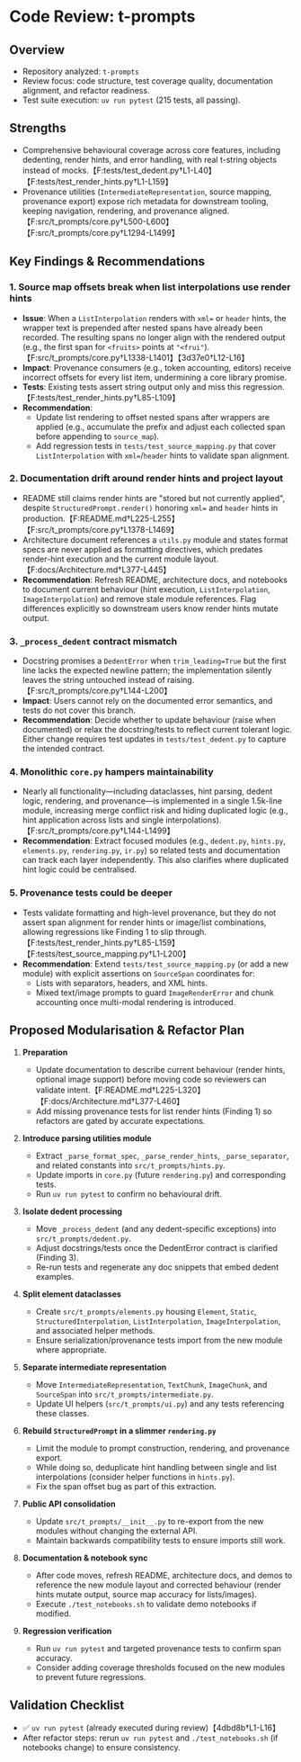 # Code Review: t-prompts

## Overview
- Repository analyzed: `t-prompts`
- Review focus: code structure, test coverage quality, documentation alignment, and refactor readiness.
- Test suite execution: `uv run pytest` (215 tests, all passing).

## Strengths
- Comprehensive behavioural coverage across core features, including dedenting, render hints, and error handling, with real t-string objects instead of mocks.【F:tests/test_dedent.py†L1-L40】【F:tests/test_render_hints.py†L1-L159】
- Provenance utilities (`IntermediateRepresentation`, source mapping, provenance export) expose rich metadata for downstream tooling, keeping navigation, rendering, and provenance aligned.【F:src/t_prompts/core.py†L500-L600】【F:src/t_prompts/core.py†L1294-L1499】

## Key Findings & Recommendations

### 1. Source map offsets break when list interpolations use render hints
- **Issue**: When a `ListInterpolation` renders with `xml=` or `header` hints, the wrapper text is prepended after nested spans have already been recorded. The resulting spans no longer align with the rendered output (e.g., the first span for `<fruits>` points at `"<frui"`).【F:src/t_prompts/core.py†L1338-L1401】【3d37e0†L12-L16】
- **Impact**: Provenance consumers (e.g., token accounting, editors) receive incorrect offsets for every list item, undermining a core library promise.
- **Tests**: Existing tests assert string output only and miss this regression.【F:tests/test_render_hints.py†L85-L109】
- **Recommendation**:
  - Update list rendering to offset nested spans after wrappers are applied (e.g., accumulate the prefix and adjust each collected span before appending to `source_map`).
  - Add regression tests in `tests/test_source_mapping.py` that cover `ListInterpolation` with `xml=`/`header` hints to validate span alignment.

### 2. Documentation drift around render hints and project layout
- README still claims render hints are "stored but not currently applied", despite `StructuredPrompt.render()` honoring `xml=` and `header` hints in production.【F:README.md†L225-L255】【F:src/t_prompts/core.py†L1378-L1469】
- Architecture document references a `utils.py` module and states format specs are never applied as formatting directives, which predates render-hint execution and the current module layout.【F:docs/Architecture.md†L377-L445】
- **Recommendation**: Refresh README, architecture docs, and notebooks to document current behaviour (hint execution, `ListInterpolation`, `ImageInterpolation`) and remove stale module references. Flag differences explicitly so downstream users know render hints mutate output.

### 3. `_process_dedent` contract mismatch
- Docstring promises a `DedentError` when `trim_leading=True` but the first line lacks the expected newline pattern; the implementation silently leaves the string untouched instead of raising.【F:src/t_prompts/core.py†L144-L200】
- **Impact**: Users cannot rely on the documented error semantics, and tests do not cover this branch.
- **Recommendation**: Decide whether to update behaviour (raise when documented) or relax the docstring/tests to reflect current tolerant logic. Either change requires test updates in `tests/test_dedent.py` to capture the intended contract.

### 4. Monolithic `core.py` hampers maintainability
- Nearly all functionality—including dataclasses, hint parsing, dedent logic, rendering, and provenance—is implemented in a single 1.5k-line module, increasing merge conflict risk and hiding duplicated logic (e.g., hint application across lists and single interpolations).【F:src/t_prompts/core.py†L144-L1499】
- **Recommendation**: Extract focused modules (e.g., `dedent.py`, `hints.py`, `elements.py`, `rendering.py`, `ir.py`) so related tests and documentation can track each layer independently. This also clarifies where duplicated hint logic could be centralised.

### 5. Provenance tests could be deeper
- Tests validate formatting and high-level provenance, but they do not assert span alignment for render hints or image/list combinations, allowing regressions like Finding 1 to slip through.【F:tests/test_render_hints.py†L85-L159】【F:tests/test_source_mapping.py†L1-L200】
- **Recommendation**: Extend `tests/test_source_mapping.py` (or add a new module) with explicit assertions on `SourceSpan` coordinates for:
  - Lists with separators, headers, and XML hints.
  - Mixed text/image prompts to guard `ImageRenderError` and chunk accounting once multi-modal rendering is introduced.

## Proposed Modularisation & Refactor Plan

1. **Preparation**
   - Update documentation to describe current behaviour (render hints, optional image support) before moving code so reviewers can validate intent.【F:README.md†L225-L320】【F:docs/Architecture.md†L377-L460】
   - Add missing provenance tests for list render hints (Finding 1) so refactors are gated by accurate expectations.

2. **Introduce parsing utilities module**
   - Extract `_parse_format_spec`, `_parse_render_hints`, `_parse_separator`, and related constants into `src/t_prompts/hints.py`.
   - Update imports in `core.py` (future `rendering.py`) and corresponding tests.
   - Run `uv run pytest` to confirm no behavioural drift.

3. **Isolate dedent processing**
   - Move `_process_dedent` (and any dedent-specific exceptions) into `src/t_prompts/dedent.py`.
   - Adjust docstrings/tests once the DedentError contract is clarified (Finding 3).
   - Re-run tests and regenerate any doc snippets that embed dedent examples.

4. **Split element dataclasses**
   - Create `src/t_prompts/elements.py` housing `Element`, `Static`, `StructuredInterpolation`, `ListInterpolation`, `ImageInterpolation`, and associated helper methods.
   - Ensure serialization/provenance tests import from the new module where appropriate.

5. **Separate intermediate representation**
   - Move `IntermediateRepresentation`, `TextChunk`, `ImageChunk`, and `SourceSpan` into `src/t_prompts/intermediate.py`.
   - Update UI helpers (`src/t_prompts/ui.py`) and any tests referencing these classes.

6. **Rebuild `StructuredPrompt` in a slimmer `rendering.py`**
   - Limit the module to prompt construction, rendering, and provenance export.
   - While doing so, deduplicate hint handling between single and list interpolations (consider helper functions in `hints.py`).
   - Fix the span offset bug as part of this extraction.

7. **Public API consolidation**
   - Update `src/t_prompts/__init__.py` to re-export from the new modules without changing the external API.
   - Maintain backwards compatibility tests to ensure imports still work.

8. **Documentation & notebook sync**
   - After code moves, refresh README, architecture docs, and demos to reference the new module layout and corrected behaviour (render hints mutate output, source map accuracy for lists/images).
   - Execute `./test_notebooks.sh` to validate demo notebooks if modified.

9. **Regression verification**
   - Run `uv run pytest` and targeted provenance tests to confirm span accuracy.
   - Consider adding coverage thresholds focused on the new modules to prevent future regressions.

## Validation Checklist
- ✅ `uv run pytest` (already executed during review)【4dbd8b†L1-L16】
- After refactor steps: rerun `uv run pytest` and `./test_notebooks.sh` (if notebooks change) to ensure consistency.

